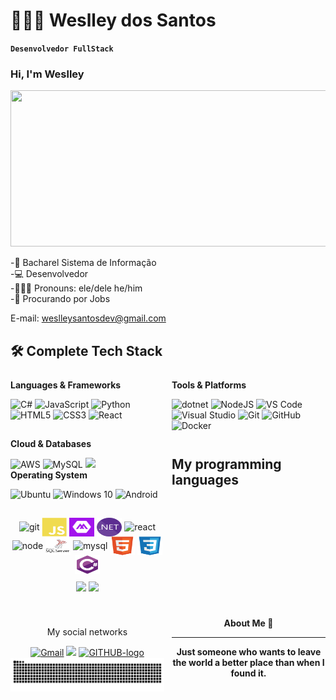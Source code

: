 # 🧑🏽‍💻 Weslley dos Santos
**`Desenvolvedor FullStack`**

<h3>Hi, I'm Weslley</h3> 


<img height="250" width="850" src="https://i.pinimg.com/originals/bd/56/5d/bd565dcc0a556add0b0a0ed6b26d686e.gif"/>
<p></p>

-📖 Bacharel Sistema de Informação <br>
-💻 Desenvolvedor <br>
-👨🏽‍🦱 Pronouns: ele/dele he/him <br>
-🎯 Procurando por Jobs  <br>

E-mail: weslleysantosdev@gmail.com

## 🛠️ Complete Tech Stack</h3>

<div style="display: grid; grid-template-columns: repeat(auto-fit, minmax(200px, 1fr)); gap: 12px; margin: 25px 0; text-align: left;">

<div>
  <strong>Languages & Frameworks</strong><br>
  <p></p>
	<img alt="C#" src="https://img.shields.io/badge/c%23-%23239120.svg?style=for-the-badge&logo=c-sharp&logoColor=white"/>
  <img src="https://img.shields.io/badge/JavaScript-F7DF1E?style=for-the-badge&logo=javascript&logoColor=black" alt="JavaScript">
  <img src="https://img.shields.io/badge/Python-3776AB?style=for-the-badge&logo=python&logoColor=white" alt="Python">
  <img src="https://img.shields.io/badge/HTML5-E34F26?style=for-the-badge&logo=html5&logoColor=white" alt="HTML5">
  <img src="https://img.shields.io/badge/CSS3-1572B6?style=for-the-badge&logo=css3&logoColor=white" alt="CSS3">
  <img src="https://img.shields.io/badge/React-61DAFB?style=for-the-badge&logo=react&logoColor=black" alt="React">
</div>
<div margin="0">
  <strong>Tools & Platforms</strong><br>
  <p></p>
    <img src="https://img.shields.io/badge/net8.0-blue?style=for-the-badge&logo=net&logoColor=white" alt="dotnet">
  <img alt="NodeJS" src="https://img.shields.io/badge/node.js-%2343853D.svg?style=for-the-badge&logo=node-dot-js&logoColor=white"/>
      <img src="https://img.shields.io/badge/VS_Code-007ACC?style=for-the-badge&logo=visual-studio-code&logoColor=white" alt="VS Code">
  <img alt="Visual Studio" src="https://img.shields.io/badge/VisualStudio-5C2D91.svg?style=for-the-badge&logo=visual-studio&logoColor=white"/>
  <img src="https://img.shields.io/badge/Git-F05032?style=for-the-badge&logo=git&logoColor=white" alt="Git">
  <img src="https://img.shields.io/badge/GitHub-181717?style=for-the-badge&logo=github&logoColor=white" alt="GitHub">
  <img src="https://img.shields.io/badge/Docker-2496ED?style=for-the-badge&logo=docker&logoColor=white" alt="Docker">
</div>
<div>
  <strong>Cloud & Databases</strong><br>
  <p></p>
  <img src="https://img.shields.io/badge/AWS-232F3E?style=for-the-badge&logo=amazon-aws&logoColor=white" alt="AWS">
  <img src="https://img.shields.io/badge/MySQL-4479A1?style=for-the-badge&logo=mysql&logoColor=white" alt="MySQL">
  <img src="https://img.shields.io/badge/MongoDB-47A248?style=for-the-badge&logo=mongodb&logoColor=white"   
</div>
<div>
  <strong>Operating System </strong><br>
  <p></p>
  <img alt="Ubuntu" src="https://img.shields.io/badge/Ubuntu-E95420?style=for-the-badge&logo=ubuntu&logoColor=white" />
  <img alt="Windows 10" src="https://img.shields.io/badge/Windows-0078D6?style=for-the-badge&logo=windows&logoColor=white" />
  <img alt="Android" src="https://img.shields.io/badge/Android-3DDC84?style=for-the-badge&logo=android&logoColor=white" />
</div>

</div>


## My programming languages
<div align=center style="display: inline_block"><br>  
      <img align="center" title="Git" alt="git" height="30" width="40" src="https://cdn.jsdelivr.net/gh/devicons/devicon/icons/git/git-original.svg" />
      <img align="center" title="Javascript" alt="Js" height="30" width="40" src="https://raw.githubusercontent.com/devicons/devicon/master/icons/javascript/javascript-plain.svg" />
      <img align="center" title=".Net Maui" alt="MAUI" height="30" width="40" src="Resources/img/maui-logo.svg">
      <img align="center" title=".Net" alt=".NET" height="30" width="40" src="Resources/img/dotnet-logo.svg">
      <img align="center" title="react" alt="react" height="30" width="40" src="https://cdn.jsdelivr.net/gh/devicons/devicon/icons/react/react-original.svg"/>
      <img align="center" title="node" alt="node" height="30" width="40" src="https://cdn.jsdelivr.net/gh/devicons/devicon/icons/nodejs/nodejs-original.svg"/>
      <img align="center" title="Microsoft Sql Server" alt="mysql" height="30" width="40" src="Resources/img/SqlServer-logo.PNG" />
      <img align="center" title="MySql" alt="mysql" height="30" width="40" src="https://cdn.jsdelivr.net/gh/devicons/devicon/icons/mysql/mysql-original.svg"/>
      <img align="center" title="HTML" alt="HTML" height="30" width="40" src="https://raw.githubusercontent.com/devicons/devicon/master/icons/html5/html5-original.svg">
      <img align="center" title="CSS" alt="CSS" height="30" width="40" src="https://raw.githubusercontent.com/devicons/devicon/master/icons/css3/css3-original.svg">
      <img align="center" title="Charp" alt="Csharp" height="30" width="40" src="https://raw.githubusercontent.com/devicons/devicon/master/icons/csharp/csharp-original.svg">
</div>

##  
<div align="center">
    <img height="160em" src="https://github-readme-stats.vercel.app/api?username=WeslleySantos-dev&show_icons=true&include_all_commits=true&theme=radical&count_private=true" />
    <img height="160em" src="https://github-readme-stats.vercel.app/api/top-langs/?username=WeslleySantos-dev&layout=compact&langs_count=7&theme=dark" />
</div>

    
##    
<div align=center>
  <p>My social networks</p>
  <a href="mailto:weslleysantosdev@gmail.com" title="Gmail"><img  alt="Gmail" src="https://img.shields.io/badge/Gmail-D14836?style=for-the-badge&logo=gmail&logoColor=white" /></a>
  <a href="https://www.linkedin.com/in/weslleysantosdev/" target="_blank" title="Linkedin"><img src="https://img.shields.io/badge/-LinkedIn-%230077B5?style=for-the-badge&logo=linkedin&logoColor=white" target="_blank"></a>
  <a href="https://github.com/WeslleySantos-dev" target="_blank" title="Github"><img alt="GITHUB-logo" src="https://img.shields.io/badge/GitHub-100000?style=for-the-badge&logo=github&logoColor=white" target="_blank"></a>   
  <img src="https://raw.githubusercontent.com/weslleysantos-dev/weslleysantos-dev/output/snake.svg" alt="Snake animation" />
  
</div>



<div align=center>
	<strong>About Me 🍃</strong>
<hr>
<strong>
	Just someone who wants to leave the world a better place than when I found it. 
</strong>
</div>  
 
